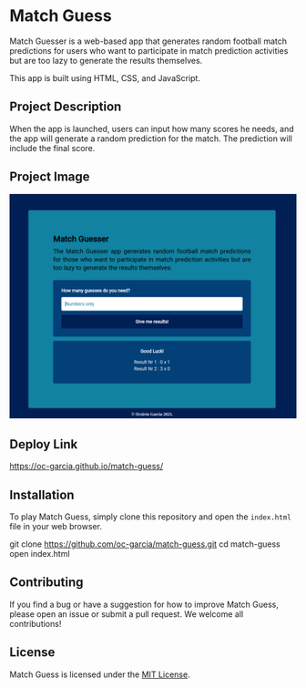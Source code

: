 # Match Guess

Match Guesser is a web-based app that generates random football match predictions for users who want to participate in match prediction activities but are too lazy to generate the results themselves.

This app is built using HTML, CSS, and JavaScript.


## Project Description

When the app is launched, users can input how many scores he needs, and the app will generate a random prediction for the match. The prediction will include the final score.


## Project Image
![](./Assets/Images/Screenshot%20from%202023-03-06%2016-18-51.png#vitrinedev)


## Deploy Link
https://oc-garcia.github.io/match-guess/


## Installation

To play Match Guess, simply clone this repository and open the `index.html` file in your web browser.

git clone https://github.com/oc-garcia/match-guess.git
cd match-guess
open index.html


## Contributing

If you find a bug or have a suggestion for how to improve Match Guess, please open an issue or submit a pull request. We welcome all contributions!


## License

Match Guess is licensed under the [MIT License](https://opensource.org/licenses/MIT).

